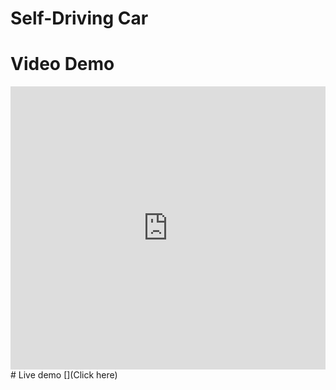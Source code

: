 # Self-Driving Car
# Video Demo
<div style="padding:89.92% 0 0 0;position:relative;"><iframe src="https://player.vimeo.com/video/869996609?h=6ebbcb0da9&amp;badge=0&amp;autopause=0&amp;player_id=0&amp;app_id=58479" frameborder="0" allow="autoplay; fullscreen; picture-in-picture" style="position:absolute;top:0;left:0;width:100%;height:100%;" title="New Recording - 01/10/2023, 10:19:36"></iframe></div><script src="https://player.vimeo.com/api/player.js"></script>
# Live demo
[](Click here)
